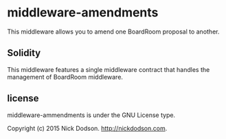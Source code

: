 # middleware-amendments
This middleware allows you to amend one BoardRoom proposal to another.

## Solidity
This middleware features a single middleware contract that handles the management of BoardRoom middleware.

## license
middleware-ammendments is under the GNU License type.

Copyright (c) 2015 Nick Dodson. http://nickdodson.com.
